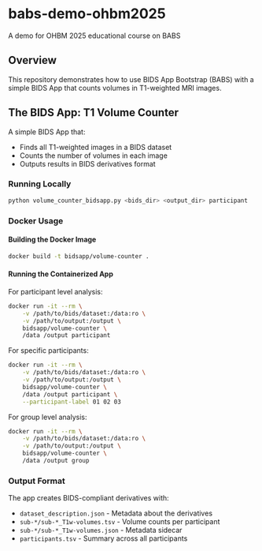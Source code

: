 # babs-demo-ohbm2025
A demo for OHBM 2025 educational course on BABS

## Overview

This repository demonstrates how to use BIDS App Bootstrap (BABS) with a simple BIDS App that counts volumes in T1-weighted MRI images.

## The BIDS App: T1 Volume Counter

A simple BIDS App that:
- Finds all T1-weighted images in a BIDS dataset
- Counts the number of volumes in each image
- Outputs results in BIDS derivatives format

### Running Locally

```bash
python volume_counter_bidsapp.py <bids_dir> <output_dir> participant
```

### Docker Usage

#### Building the Docker Image

```bash
docker build -t bidsapp/volume-counter .
```

#### Running the Containerized App

For participant level analysis:
```bash
docker run -it --rm \
    -v /path/to/bids/dataset:/data:ro \
    -v /path/to/output:/output \
    bidsapp/volume-counter \
    /data /output participant
```

For specific participants:
```bash
docker run -it --rm \
    -v /path/to/bids/dataset:/data:ro \
    -v /path/to/output:/output \
    bidsapp/volume-counter \
    /data /output participant \
    --participant-label 01 02 03
```

For group level analysis:
```bash
docker run -it --rm \
    -v /path/to/bids/dataset:/data:ro \
    -v /path/to/output:/output \
    bidsapp/volume-counter \
    /data /output group
```

### Output Format

The app creates BIDS-compliant derivatives with:
- `dataset_description.json` - Metadata about the derivatives
- `sub-*/sub-*_T1w-volumes.tsv` - Volume counts per participant
- `sub-*/sub-*_T1w-volumes.json` - Metadata sidecar
- `participants.tsv` - Summary across all participants
